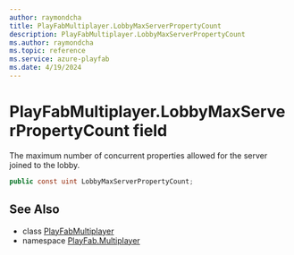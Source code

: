 ```yaml
---
author: raymondcha
title: PlayFabMultiplayer.LobbyMaxServerPropertyCount
description: PlayFabMultiplayer.LobbyMaxServerPropertyCount
ms.author: raymondcha
ms.topic: reference
ms.service: azure-playfab
ms.date: 4/19/2024
---
```


# PlayFabMultiplayer.LobbyMaxServerPropertyCount field

The maximum number of concurrent properties allowed for the server joined to the lobby.

```csharp
public const uint LobbyMaxServerPropertyCount;
```

## See Also

* class [PlayFabMultiplayer](../PlayFabMultiplayer.md)
* namespace [PlayFab.Multiplayer](../../PlayFabMultiplayerSDK.md)

